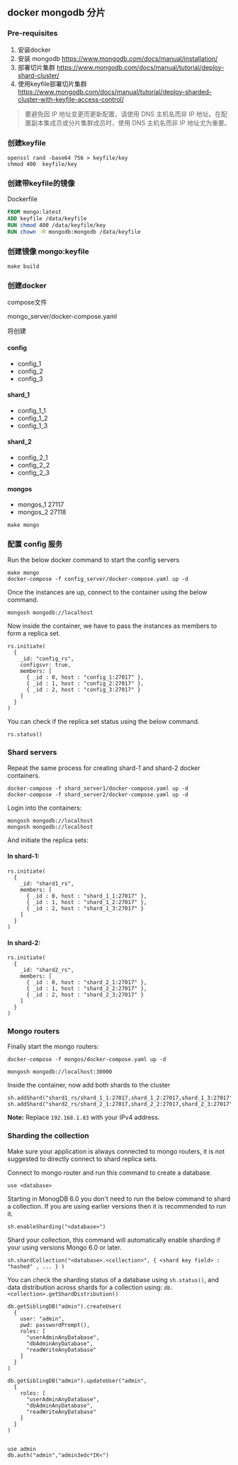 ## docker mongodb 分片


### Pre-requisites
1. 安装docker
2. 安装 mongodb https://www.mongodb.com/docs/manual/installation/
3. 部署切片集群 https://www.mongodb.com/docs/manual/tutorial/deploy-shard-cluster/
4. 使用keyfile部署切片集群 https://www.mongodb.com/docs/manual/tutorial/deploy-sharded-cluster-with-keyfile-access-control/

> 要避免因 IP 地址变更而更新配置，请使用 DNS 主机名而非 IP 地址。在配置副本集成员或分片集群成员时，使用 DNS 主机名而非 IP 地址尤为重要。

### 创建keyfile

```
openssl rand -base64 756 > keyfile/key
chmod 400  keyfile/key
```

### 创建带keyfile的镜像

Dockerfile
```dockerfile
FROM mongo:latest
ADD keyfile /data/keyfile
RUN chmod 400 /data/keyfile/key
RUN chown -R mongodb:mongodb /data/keyfile
```


### 创建镜像 mongo:keyfile

```
make build
```

### 创建docker

compose文件

mongo_server/docker-compose.yaml

将创建

#### config
* config_1
* config_2
* config_3

#### shard_1
* config_1_1
* config_1_2
* config_1_3
  
#### shard_2
* config_2_1
* config_2_2
* config_2_3

#### mongos
* mongos_1 27117
* mongos_2 27118

```
make mongo
```

### 配置 config 服务
Run the below docker command to start the  config servers
```
make mongo
docker-compose -f config_server/docker-compose.yaml up -d
```
Once the instances are up, connect to the container using the below command.
```
mongosh mongodb://localhost
```
Now inside the container, we have to pass the instances as members to form a replica set.
```
rs.initiate(
  {
    _id: "config_rs",
    configsvr: true,
    members: [
      { _id : 0, host : "config_1:27017" },
      { _id : 1, host : "config_2:27017" },
      { _id : 2, host : "config_3:27017" }
    ]
  }
)
```
You can check if the replica set status using the below command.
```
rs.status()
```

### Shard servers
Repeat the same process for creating shard-1 and shard-2 docker containers.
```
docker-compose -f shard_server1/docker-compose.yaml up -d
docker-compose -f shard_server2/docker-compose.yaml up -d
```
Login into the containers:
```
mongosh mongodb://localhost
mongosh mongodb://localhost
```
And initiate the replica sets:
#### In shard-1:
```
rs.initiate(
  {
    _id: "shard1_rs",
    members: [
      { _id : 0, host : "shard_1_1:27017" },
      { _id : 1, host : "shard_1_2:27017" },
      { _id : 2, host : "shard_1_3:27017" }
    ]
  }
)
```

#### In shard-2:
```
rs.initiate(
  {
    _id: "shard2_rs",
    members: [
      { _id : 0, host : "shard_2_1:27017" },
      { _id : 1, host : "shard_2_2:27017" },
      { _id : 2, host : "shard_2_3:27017" }
    ]
  }
)
```

### Mongo routers
Finally start the mongo routers:
```
docker-compose -f mongos/docker-compose.yaml up -d
```
```
mongosh mongodb://localhost:30000
```
Inside the container, now add both shards to the cluster 
```
sh.addShard("shard1_rs/shard_1_1:27017,shard_1_2:27017,shard_1_3:27017")
sh.addShard("shard2_rs/shard_2_1:27017,shard_2_2:27017,shard_2_3:27017")

```

**Note:** Replace ```192.168.1.83``` with your IPv4 address.


### Sharding the collection
Make sure your application is always connected to mongo routers, it is not suggested to directly connect to shard replica sets.

Connect to mongo router and run this command to create a database.
```
use <database>
```

Starting in MonogDB 6.0 you don't need to run the below command to shard a collection. If you are using earlier versions then it is recommended to run it.
```
sh.enableSharding("<database>")
```

Shard your collection, this command will automatically enable sharding if your using versions Mongo 6.0 or later.
```
sh.shardCollection("<database>.<collection>", { <shard key field> : "hashed" , ... } )
```

You can check the sharding status of a database using ``sh.status()``, and data distribution across shards for a collection using: 
```db.<collection>.getShardDistribution()```


```
db.getSiblingDB("admin").createUser(
  {
    user: "admin",
    pwd: passwordPrompt(),
    roles: [ 
      "userAdminAnyDatabase",
      "dbAdminAnyDatabase",
      "readWriteAnyDatabase"
    ]
  }
)

db.getSiblingDB("admin").updateUser("admin",
  {
    roles: [ 
      "userAdminAnyDatabase",
      "dbAdminAnyDatabase",
      "readWriteAnyDatabase"
    ]
  }
)


use admin
db.auth("admin","admin3edc*IK<")

```